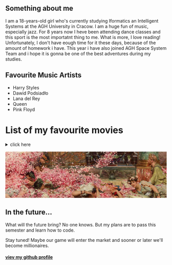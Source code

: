 ## Something about me 
I am a 18-years-old girl who's currently studying Iformatics an Intelligent Systems at the AGH University in Cracow. I am a huge fun of music, especially jazz. For 8 years now I heve been attending dance classes and this sport is the most importatnt thing to me. What is more, I love reading! Unfortunately, I don't have eough time for it these days, because of the amount of homework i have. This year i have also joined AGH Space System Team and i hope it is gonna be one of the best adventures during my studies.

## Favourite Music Artists
- Harry Styles
- Dawid Podsiadło
- Lana del Rey
- Queen 
- Pink Floyd

# List of my favourite movies
<details>
  <summary>click here</summary>
   * "The Shawshank Redemption" Frank Darabont
   * "Interstellar" 
   * "Forest Gump" Robert Zemeckis
   * "The Green Mile" Frank Darabont
   * "Schindler's list" Steven Spielberg
  </details>
  
  
  ![](https://github.com/martynabaran/martynabaran.github.io/blob/main/zdjecie.jpg)
  
  ## In the future...
What will the future bring? No one knows. But my plans are to pass this semester and learn how to code.

Stay tuned! Maybe our game will enter the market and sooner or later we'll become millionaires.

#### [viev my github profile](https://github.com/martynabaran)
  

